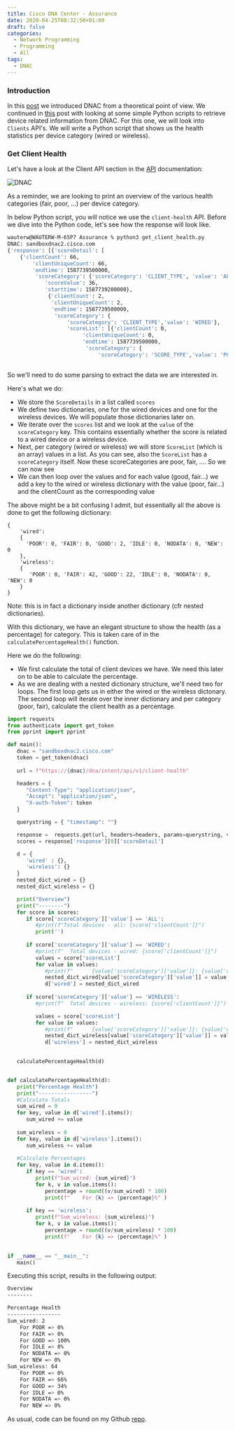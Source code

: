 ```yaml
---
title: Cisco DNA Center - Assurance
date: 2020-04-25T08:32:50+01:00
draft: false
categories:
  - Network Programming
  - Programming
  - All
tags:
  - DNAC
---
```

### Introduction

In this [post](https://blog.wimwauters.com/networkprogrammability/2020-04-22_dnac_gettingstarted/) we introduced DNAC from a theoretical point of view. We continued in [this](https://blog.wimwauters.com/networkprogrammability/2020-04-24_dnac_pythonrequests_part1/) post with looking at some simple Python scripts to retrieve device related information from DNAC. For this one, we will look into `Clients` API's. We will write a Python script that shows us the health statistics per device category (wired or wireless).

### Get Client Health

Let's have a look at the Client API section in the [API](https://developer.cisco.com/docs/dna-center/api/1-3-3-x/) documentation:

![DNAC](/images/2020-04-25-1.png)

As a reminder, we are looking to print an overview of the various health categories (fair, poor, ...) per device category. 

In below Python script, you will notice we use the `client-health` API. Before we dive into the Python code, let's see how the response will look like.

```bash
wauterw@WAUTERW-M-65P7 Assurance % python3 get_client_health.py
DNAC: sandboxdnac2.cisco.com
{'response': [{'scoreDetail': [
    {'clientCount': 66,
        'clientUniqueCount': 66,
        'endtime': 1587739500000,
         'scoreCategory': {'scoreCategory': 'CLIENT_TYPE', 'value': 'ALL'},
            'scoreValue': 36,
            'starttime': 1587739200000},
             {'clientCount': 2,
              'clientUniqueCount': 2,
              'endtime': 1587739500000,
               'scoreCategory': {
                   'scoreCategory': 'CLIENT_TYPE','value': 'WIRED'},
                   'scoreList': [{'clientCount': 0,
                        'clientUniqueCount': 0,
                        'endtime': 1587739500000,
                         'scoreCategory': {
                             'scoreCategory': 'SCORE_TYPE','value': 'POOR'},
                                            
```
So we'll need to do some parsing to extract the data we are interested in.

Here's what we do:
- We store the `ScoreDetails` in a list called `scores`
- We define two dictionaries, one for the wired devices and one for the wireless devices. We will populate those dictionaries later on.
- We iterate over the `scores` list and we look at the `value` of the `scoreCategory` key. This contains essentially whether the score is related to a wired device or a wireless device.
- Next, per category (wired or wireless) we will store `ScoreList` (which is an array) values in a list. As you can see, also the `ScoreList` has a `scoreCategory` itself. Now these scoreCategories are poor, fair, .... So we can now see
- We can then loop over the values and for each value (good, fair...) we add a key to the wired or wireless dictionary with the value (poor, fair...) and the clientCount as the corresponding value

The above might be a bit confusing I admit, but essentially all the above is done to get the following dictionary:

```
{
    'wired': 
    {
      'POOR': 0, 'FAIR': 0, 'GOOD': 2, 'IDLE': 0, 'NODATA': 0, 'NEW': 0
    }, 
    'wireless': 
    {
       'POOR': 0, 'FAIR': 42, 'GOOD': 22, 'IDLE': 0, 'NODATA': 0, 'NEW': 0
    }
}
```
Note: this is in fact a dictionary inside another dictionary (cfr nested dictionaries).

With this dictionary, we have an elegant structure to show the health (as a percentage) for category. This is taken care of in the `calculatePercentageHealth()` function.

Here we do the following:
- We first calculate the total of client devices we have. We need this later on to be able to calculate the percentage.
-  As we are dealing with a nested dictionary structure, we'll need two for loops. The first loop gets us in either the wired or the wireless dictonary. The second loop will iterate over the inner dictionary and per category (poor, fair), calculate the client health as a percentage.

```python
import requests
from authenticate import get_token
from pprint import pprint

def main():
   dnac = "sandboxdnac2.cisco.com"
   token = get_token(dnac)
   
   url = f"https://{dnac}/dna/intent/api/v1/client-health"

   headers = {
      "Content-Type": "application/json",
      "Accept": "application/json",
      "X-auth-Token": token 
   }

   querystring = { "timestamp": ""}

   response =  requests.get(url, headers=headers, params=querystring, verify=False ).json()
   scores = response['response'][0]['scoreDetail']

   d = {
      'wired' : {},
      'wireless': {}
   }
   nested_dict_wired = {}
   nested_dict_wireless = {}

   print("Overview")
   print("--------")
   for score in scores:
      if score['scoreCategory']['value'] == 'ALL':
         #print(f"Total devices - all: {score['clientCount']}")
         print('')
      
      if score['scoreCategory']['value'] == 'WIRED':
         #print(f"  Total devices - wired: {score['clientCount']}")
         values = score['scoreList']
         for value in values:
            #print(f"      {value['scoreCategory']['value']}: {value['clientCount']}")
            nested_dict_wired[value['scoreCategory']['value']] = value['clientCount']
            d['wired'] = nested_dict_wired
            
      if score['scoreCategory']['value'] == 'WIRELESS':
         #print(f"  Total devices - wireless: {score['clientCount']}")

         values = score['scoreList']
         for value in values:
            #print(f"      {value['scoreCategory']['value']}: {value['clientCount']}")
            nested_dict_wireless[value['scoreCategory']['value']] = value['clientCount']
            d['wireless'] = nested_dict_wireless
  

   calculatePercentageHealth(d)


def calculatePercentageHealth(d):
   print("Percentage Health")
   print("-----------------")
   #Calculate Totals
   sum_wired = 0
   for key, value in d['wired'].items():
      sum_wired += value
   
   sum_wireless = 0
   for key, value in d['wireless'].items():
      sum_wireless += value
  
   #Calculate Percentages
   for key, value in d.items():
      if key == 'wired':
         print(f"Sum_wired: {sum_wired}")
         for k, v in value.items():
            percentage = round((v/sum_wired) * 100)
            print(f"    For {k} => {percentage}%" )
      
      if key == 'wireless':
         print(f"Sum_wireless: {sum_wireless}")
         for k, v in value.items():
            percentage = round((v/sum_wireless) * 100)
            print(f"    For {k} => {percentage}%" )
     

if __name__ == "__main__":
   main()
```
Executing this script, results in the following output:

```bash
Overview
--------

Percentage Health
-----------------
Sum_wired: 2
    For POOR => 0%
    For FAIR => 0%
    For GOOD => 100%
    For IDLE => 0%
    For NODATA => 0%
    For NEW => 0%
Sum_wireless: 64
    For POOR => 0%
    For FAIR => 66%
    For GOOD => 34%
    For IDLE => 0%
    For NODATA => 0%
    For NEW => 0%
```
As usual, code can be found on my Github [repo](https://github.com/wiwa1978/blog-hugo-netlify-code/tree/master/DNAC_PythonRequests/Assurance).